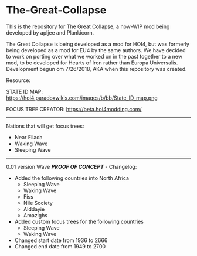 # The-Great-Collapse
This is the repository for The Great Collapse, a now-WIP mod being developed by apljee and Plankicorn.

The Great Collapse is being developed as a mod for HOI4, but was formerly being developed as a mod for EU4 by the same authors. We have decided to work on porting over what we worked on in the past together to a new mod, to be developed for Hearts of Iron rather than Europa Universalis. Development begun om 7/26/2018, AKA when this repository was created.


Resource:

STATE ID MAP: https://hoi4.paradoxwikis.com/images/b/bb/State_ID_map.png

FOCUS TREE CREATOR: https://beta.hoi4modding.com/

---

Nations that will get focus trees:
- Near Ellada
- Waking Wave
- Sleeping Wave

---

0.01 version Wave ***PROOF OF CONCEPT*** - Changelog:
- Added the following countries into North Africa
  - Sleeping Wave
  - Waking Wave
  - Fiss
  - Nile Society
  - Alddayie
  - Amazighs
- Added custom focus trees for the following countries
  - Sleeping Wave
  - Waking Wave
- Changed start date from 1936 to 2666
- Changed end date from 1949 to 2700
